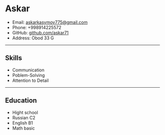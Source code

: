 # Askar

- Email: askarkasymov775@gmail.com
- Phone: +998914225572
- GitHub: [github.com/askar71](https://github.com/askar71)
- Address: Obod 33 G

---

## Skills 
- Communication 
- Poblem-Solving 
- Attention to Detail

---

## Education
- Hight school 
- Russian C2
- English B1 
- Math basic 
